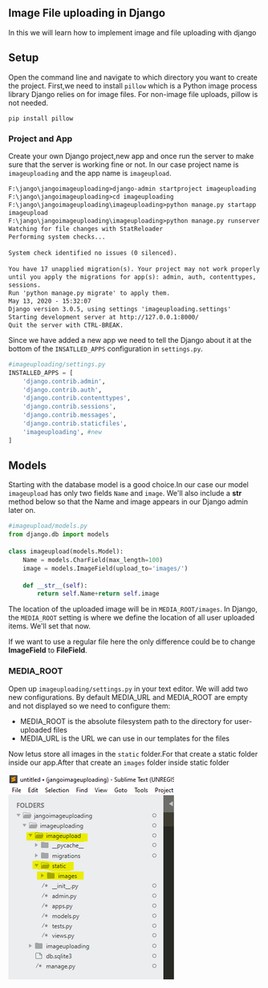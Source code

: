 ## Image File uploading in Django
In this we will learn how to implement image and file uploading with django
## Setup
Open the command line and navigate to which directory you want to create the project.
First,we need to install `pillow` which is a Python image process library Django relies on for image files.
For non-image file uploads, pillow is not needed. 
```
pip install pillow
```


### Project and App

Create your own Django project,new app and once run the server to make sure that the server is working fine or not.
In our case project name is `imageuploading` and the app name is `imageupload`.
```
F:\jango\jangoimageuploading>django-admin startproject imageuploading
F:\jango\jangoimageuploading>cd imageuploading
F:\jango\jangoimageuploading\imageuploading>python manage.py startapp imageupload
F:\jango\jangoimageuploading\imageuploading>python manage.py runserver
Watching for file changes with StatReloader
Performing system checks...

System check identified no issues (0 silenced).

You have 17 unapplied migration(s). Your project may not work properly until you apply the migrations for app(s): admin, auth, contenttypes, sessions.
Run 'python manage.py migrate' to apply them.
May 13, 2020 - 15:32:07
Django version 3.0.5, using settings 'imageuploading.settings'
Starting development server at http://127.0.0.1:8000/
Quit the server with CTRL-BREAK.
```
Since we have added a new app we need to tell the Django about it at the bottom of the `INSATLLED_APPS` configuration in `settings.py`.
```python
#imageuploading/settings.py
INSTALLED_APPS = [
    'django.contrib.admin',
    'django.contrib.auth',
    'django.contrib.contenttypes',
    'django.contrib.sessions',
    'django.contrib.messages',
    'django.contrib.staticfiles',
    'imageuploading', #new
]
```
## Models
Starting with the database model is a good choice.In our case our model `imageupload` has only two fields `Name` and `image`.
We'll also include a __str__ method below so that the Name  and image appears in our Django admin later on.
```python
#imageupload/models.py
from django.db import models

class imageupload(models.Model):
    Name = models.CharField(max_length=100)
    image = models.ImageField(upload_to='images/')

    def __str__(self):
        return self.Name+return self.image
  ```
The location of the uploaded image will be in `MEDIA_ROOT/images`. In Django, the `MEDIA_ROOT` setting is where we define the location of all user uploaded items. We'll set that now.

<p>If we want to use a regular file here the only difference could be to change <b>ImageField</b> to <b>FileField</b>.</p>

### MEDIA_ROOT

Open up `imageuploading/settings.py` in your text editor. We will add two new configurations. By default MEDIA_URL and MEDIA_ROOT are empty and not displayed so we need to configure them:

<ul>
<li>MEDIA_ROOT is the absolute filesystem path to the directory for user-uploaded files</li>
<li> MEDIA_URL is the URL we can use in our templates for the files</li>
</ul>

Now letus store all images in the `static` folder.For that create a static folder inside our app.After that create an `images` folder inside static folder

<img src="images/staticfolderimage.PNG" />
    



















